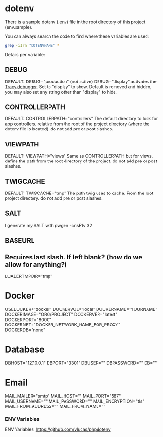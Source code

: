# dotenv

There is a sample dotenv (.env) file in the root directory of this project (env.sample).

You can always search the code to find where these variables are used:
```bash
grep -iIrn "DOTENVNAME" *
```

Details per variable:

## DEBUG
DEFAULT: DEBUG="production" (not active)
DEBUG="display" activates the [Tracy debugger](https://tracy.nette.org/en/).
Set to "display" to show.
Default is removed and hidden,  you may also set any string other than "display" to hide.

## CONTROLLERPATH
DEFAULT: CONTROLLERPATH="controllers"
The default directory to look for app controllers.
relative from the root of the project directory (where the dotenv file is located).
do not add pre or post slashes.

## VIEWPATH
DEFAULT: VIEWPATH="views"
Same as CONTROLLERPATH but for views.
define the path from the root directory of the project.
do not add pre or post slashes.

## TWIGCACHE
DEFAULT: TWIGCACHE="tmp"
The path twig uses to cache.
From the root project directory.
do not add pre or post slashes.

## SALT
I generate my SALT with pwgen -cnsB1v 32

## BASEURL
Requires last slash.
If left blank? (how do we allow for anything?)
---

LOADERTMPDIR="tmp"


# Docker
USEDOCKER="docker"
DOCKERVOL="local"
DOCKERNAME="YOURNAME"
DOCKERIMAGE="ORG/PROJECT"
DOCKERVER="latest"
DOCKERPORT="8000"
DOCKERNET="DOCKER_NETWORK_NAME_FOR_PROXY"
DOCKERDB="none"

# Database
DBHOST="127.0.0.1"
DBPORT="3301"
DBUSER=""
DBPASSWORD=""
DB=""

# Email
MAIL_MAILER="smtp"
MAIL_HOST=""
MAIL_PORT="587"
MAIL_USERNAME=""
MAIL_PASSWORD=""
MAIL_ENCRYPTION="tls"
MAIL_FROM_ADDRESS=""
MAIL_FROM_NAME=""


### ENV Variables

ENV Variables: https://github.com/vlucas/phpdotenv
